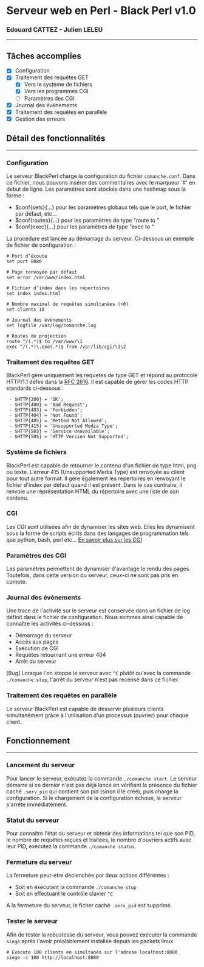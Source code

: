 # Serveur web en Perl - Black Perl v1.0
### Edouard CATTEZ - Julien LELEU
-----

## Tâches accomplies
  - [X] Configuration
  - [X] Traitement des requêtes GET
    - [X] Vers le système de fichiers
    - [X] Vers les programmes CGI
    - [ ] Paramètres des CGI
  - [X] Journal des événements
  - [X] Traitement des requêtes en parallèle
  - [X] Gestion des erreurs

## Détail des fonctionnalités
------
### Configuration
Le serveur BlackPerl charge la configuration du fichier `comanche.conf`. Dans ce fichier, nous pouvons insérer des commentaires avec le marqueur '#' en debut de ligne. Les paramètres sont stockés dans une hashmap sous la forme :

  - $conf{sets}{...} pour les paramètres globaux tels que le port, le fichier par défaut, etc...
  - $conf{routes}{...} pour les paramètres de type "route <regex> to <regex>"
  - $conf{exec}{...} pour les paramètres de type "exec <regex> to <regex>"

La procédure est lancée au démarrage du serveur. Ci-dessous un exemple de fichier de configuration :

```
# Port d’écoute
set port 8080

# Page renvoyée par défaut
set error /var/www/index.html

# Fichier d’index dans les répertoires
set index index.html

# Nombre maximal de requêtes simultanées (>0)
set clients 10

# Journal des évènements
set logfile /var/log/comanche.log

# Routes de projection
route ^/(.*)$ to /var/www/\1
exec ^/(.*)\.exe(.*)$ from /var/lib/cgi/\1\2
```

### Traitement des requêtes GET
BlackPerl gère uniquement les requetes de type GET et répond au protocole HTTP/1.1 défini dans la [RFC 2616](www.ietf.org/rfc/rfc2616.txt). Il est capable de gérer les codes HTTP standards ci-dessous :
```
 - $HTTP{200} = 'OK';
 - $HTTP{400} = 'Bad Request';
 - $HTTP{403} = 'Forbidden';
 - $HTTP{404} = 'Not Found';
 - $HTTP{405} = 'Method Not Allowed';
 - $HTTP{415} = 'Unsupported Media Type';
 - $HTTP{503} = 'Service Unavailable';
 - $HTTP{505} = 'HTTP Version Not Supported';
```

### Système de fichiers
BlackPerl est capable de retourner le contenu d'un fichier de type html, png ou texte. L'erreur 415 (Unsupported Media Type) est renvoyée au client pour tout autre format. Il gère également les repertoires en renvoyant le fichier d'index par défaut quand il est présent. Dans le cas contraire, il renvoie une réprésentation HTML du répertoire avec une liste de son contenu.

### CGI
Les CGI sont utilisées afin de dynamiser les sites web. Elles les dynamisent sous la forme de scripts écrits dans des langages de programmation tels que python, bash, perl etc... [En savoir plus sur les CGI](http://www.ietf.org/rfc/rfc3875)

### Paramètres des CGI
Les paramètres permettent de dynamiser d'avantage le rendu des pages. Toutefois, dans cette version du serveur, ceux-ci ne sont pas pris en compte.

### Journal des événements
Une trace de l'activité sur le serveur est conservée dans un fichier de log définit dans le fichier de configuration. Nous sommes ainsi capable de connaître les activités ci-dessous :

- Démarrage du serveur
- Accès aux pages
- Execution de CGI
- Requêtes retournant une erreur 404
- Arrêt du serveur

[Bug] Lorsque l'on stoppe le serveur avec `^C` plutôt qu'avec la commande `./comanche stop`, l'arrêt du serveur n'est pas recensé dans ce fichier.

### Traitement des requêtes en parallèle
Le serveur BlackPerl est capable de desservir plusieurs clients simultanément grâce à l'utilisation d'un processus (ouvrier) pour chaque client.

## Fonctionnement
-----
### Lancement du serveur
Pour lancer le serveur, exécutez la commande `./comanche start`. Le serveur démarre si ce dernier n'est pas déjà lancé en vérifiant la présence du fichier caché `.serv_pid` qui contient son pid (sinon il le créé), puis charge la configuration. Si le chargement de la configuration échoue, le serveur s'arrête immédiatement.

### Statut du serveur
Pour connaitre l'état du serveur et obtenir des informations tel que son PID, le nombre de requêtes reçues et traitées, le nombre d'ouvriers actifs avec leur PID, exécutez la commande `./comanche status`.

### Fermeture du serveur
La fermeture peut-etre déclenchée par deux actions différentes :

- Soit en éxecutant la commande `./comanche stop`
- Soit en effectuant le contrôle clavier `^C`

A la fermeture du serveur, le ficher caché `.serv_pid` est supprimé.

### Tester le serveur
Afin de tester la robustesse du serveur, vous pouvez exécuter la commande `siege` après l'avoir préalablement installée depuis les packets linux.

```
# Exécute 100 clients en simultanés sur l'adrese localhost:8080 
siege -c 100 http://localhost:8080
```
